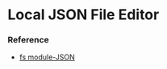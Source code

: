 # Local JSON File Editor


### Reference
- [fs module-JSON](https://heynode.com/tutorial/readwrite-json-files-nodejs)